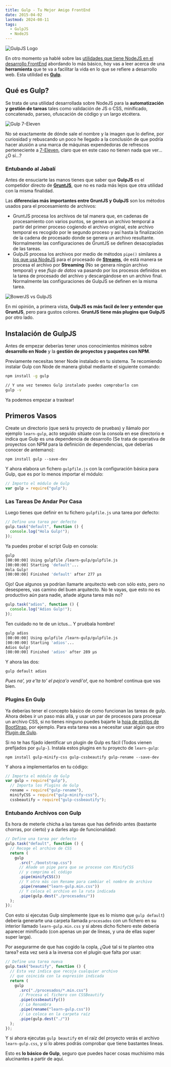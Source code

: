 ```yaml
---
title: Gulp - Tu Mejor Amigo FrontEnd
date: 2015-04-02
lastmod: 2024-08-11
tags:
  - GulpJS
  - NodeJS
---
```


![GulpJS Logo](/old-posts-images/2015/04/gulp.png)

En otro momento ya hablé sobre las [utilidades que tiene NodeJS en el desarrollo FrontEnd](/2015/03/desarrollo-web-con-node-basiquisimo) abordando lo más básico, hoy vas a leer acerca de una **herramienta** que te va a facilitar la vida en lo que se refiere a desarrollo web. Esta utilidad es [**Gulp**](http://gulpjs.com/).

## Qué es Gulp?

Se trata de una utilidad desarrollada sobre NodeJS para la **automatización y gestión de tareas** tales como validación de JS o CSS, minificado, concatenado, parseo, ofuscación de código y un largo etcétera.

![Gulp 7-Eleven](/old-posts-images/2015/04/gulp-7-eleven.jpg)

No sé exactamente de dónde sale el nombre y la imagen que lo define, por curiosidad y rebuscando un poco he llegado a la conclusión de que podría hacer alusión a una marca de máquinas expendedoras de refrescos perteneciente a [7-Eleven](http://es.wikipedia.org/wiki/7-Eleven), claro que en este caso no tienen nada que ver... ¿O sí...?

### Entubando al Jabalí

Antes de ensuciarte las manos tienes que saber que **GulpJS** es el competidor directo de [**GruntJS**](http://gruntjs.com/), que no es nada más lejos que otra utilidad con la misma finalidad.

Las **diferencias más importantes entre GruntJS y GulpJS** son los métodos usados para el procesamiento de archivos:

- GruntJS procesa los archivos de tal manera que, en cadenas de procesamiento con varios puntos, se genera un archivo temporal a partir del primer proceso cogiendo el archivo original, este archivo temporal es recogido por le segundo proceso y así hasta la finalización de la cadena de procesado donde se genera un archivo resultante. Normalmente las configuraciones de GruntJS se definen desacopladas de las tareas.
- GulpJS procesa los archivos por medio de métodos `pipe()` similares a [los que usa NodeJS](https://nodejs.org/api/stream.html#stream_readable_pipe_destination_options) para el procesado de [**Streams**](http://es.wikipedia.org/wiki/Streaming), de está manera se procesa el archivo por **Streaming** (No se genera ningún archivo temporal) y ese _flujo de datos_ va pasando por los procesos definidos en la tarea de procesado del archivo y descargándose en un archivo final. Normalmente las configuraciones de GulpJS se definen en la misma tarea.

![BowerJS vs GulpJS](/old-posts-images/2015/04/BowerJS-vs-GulpJS.jpeg)

En mi opinión, a primera vista, **GulpJS es más facil de leer y entender que GruntJS**, pero para gustos colores. **GruntJS tiene más plugins que GulpJS** por otro lado.

## Instalación de GulpJS

Antes de empezar deberías tener unos conocimientos mínimos sobre **desarrollo en Node** y la **gestión de proyectos y paquetes con NPM**.

Previamente necesitas tener Node instalado en tu sistema. Te recomiendo instalar Gulp con Node de manera global mediante el siguiente comando:

```bash
npm install -g gulp

// Y una vez tenemos Gulp instalado puedes comprobarlo con
gulp -v
```

Ya podemos empezar a trastear!

## Primeros Vasos

Create un directorio (que será tu proyecto de pruebas) y llámalo por ejemplo `learn-gulp`, acto seguido sitúate con la consola en ese directorio e indica que Gulp es una dependencia de desarrollo (Se trata de operativa de proyectos con NPM para la definición de dependencias, que deberías conocer de antemano):

`npm install gulp --save-dev`

Y ahora elabora un fichero `gulpfile.js` con la configuración básica para Gulp, que es por lo menos importar el módulo:

```javascript
// Importo el módulo de Gulp
var gulp = require("gulp");
```

### Las Tareas De Andar Por Casa

Luego tienes que definir en tu fichero `gulpfile.js` una tarea por defecto:

```javascript
// Defino una tarea por defecto
gulp.task("default", function () {
  console.log("Hola Gulp!");
});
```

Ya puedes probar el script Gulp en consola:

```bash
gulp
[00:00:00] Using gulpfile /learn-gulp/gulpfile.js
[00:00:00] Starting 'default'...
Hola Gulp!
[00:00:00] Finished 'default' after 277 μs
```

Ojo! Que algunos ya podrían llamarte arquitecto web con sólo esto, pero no desesperes, vas camino del buen arquitecto. No te vayas, que esto no es productivo aún para nadie, añade alguna tarea más no?

```javascript
gulp.task("adios", function () {
  console.log("Adios Gulp!");
});
```

Ten cuidado no te de un ictus... Y pruébala hombre!

```bash
gulp adios
[00:00:00] Using gulpfile /learn-gulp/gulpfile.js
[00:00:00] Starting 'adios'...
Adios Gulp!
[00:00:00] Finished 'adios' after 289 μs
```

Y ahora las dos:

`gulp default adios`

_Pues na', ya e'ta to' el pejca'o vendi'o!_, que no hombre! continua que vas bien.

### Plugins En Gulp

Ya deberías tener el concepto básico de como funcionan las tareas de gulp. Ahora debes ir un paso más allá, y usar un par de procesos para procesar un archivo CSS, si no tienes ninguno puedes bajarte la [hoja de estilos de BootStrap](https://raw.githubusercontent.com/twbs/bootstrap/v3.3.4/dist/css/bootstrap.css), por ejemplo. Para esta tarea vas a necesitar usar algún que otro [Plugin de Gulp](http://gulpjs.com/plugins/).

Si no te has fijado identificar un plugin de Gulp es fácil (Todos vienen prefijados por `gulp-`). Instala estos plugins en tu proyecto de `learn-gulp`:

`npm install gulp-minify-css gulp-cssbeautify gulp-rename --save-dev`

Y ahora a implementarlos en tu código:

```javascript
// Importa el módulo de Gulp
var gulp = require("gulp"),
  // Importa los Plugins de Gulp
  rename = require("gulp-rename"),
  minifyCSS = require("gulp-minify-css"),
  cssbeautify = require("gulp-cssbeautify");
```

### Entubando Archivos con Gulp

Es hora de meterle chicha a las tareas que has definido antes (bastante chorras, por cierto) y a darles algo de funcionalidad:

```javascript
// Define una tarea por defecto
gulp.task("default", function () {
  // Recoge el archivo de CSS
  return (
    gulp
      .src("./bootstrap.css")
      // Añade un pipe para que se procese con MinifyCSS
      // y comprima el código
      .pipe(minifyCSS())
      // Y otro más con Rename para cambiar el nombre de archivo
      .pipe(rename("learn-gulp.min.css"))
      // Y coloca el archivo en la ruta indicada
      .pipe(gulp.dest("./procesados/"))
  );
});
```

Con esto si ejecutas Gulp simplemente (que es lo mismo que `gulp default`) debería generarte una carpeta llamada `procesados` con un fichero en su interior llamado `learn-gulp.min.css` y si abres dicho fichero este debería aparecer minificado (con apenas un par de líneas, y una de ellas super super larga).

Por asegurarme de que has cogido la copla, ¿Qué tal si te planteo otra tarea? esta vez será a la inversa con el plugin que falta por usar:

```javascript
// Define una tarea nueva
gulp.task("beautify", function () {
  // Esta vez indica que recoja cualquier archivo
  // que coincida con la expresión indicada
  return (
    gulp
      .src("./procesados/*.min.css")
      // Procesa el fichero con CSSBeautify
      .pipe(cssbeautify())
      // Lo Renombra
      .pipe(rename("learn-gulp.css"))
      // Lo coloca en la carpeta raíz
      .pipe(gulp.dest("./"))
  );
});
```

Y si ahora ejecutas `gulp beautify` en el raíz del proyecto verás el archivo `learn-gulp.css`, y si lo abres podrás comprobar que tiene bastantes lineas.

Esto es **lo básico de Gulp**, seguro que puedes hacer cosas muchísimo más alucinantes a partir de aquí.
